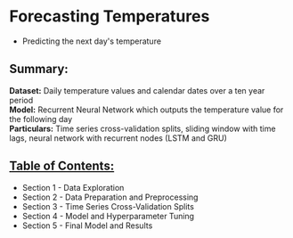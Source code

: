 # Forecasting Temperatures
* Predicting the next day's temperature

## Summary:
**Dataset:** Daily temperature values and calendar dates over a ten year period  
**Model:** Recurrent Neural Network which outputs the temperature value for the following day  
**Particulars:** Time series cross-validation splits, sliding window with time lags, neural network with recurrent nodes (LSTM and GRU)

## [Table of Contents:](https://github.com/data-demirli/machine-learning/tree/main/2.%20Time%20Series/forecasting-temperatures/forecasting_temperatures.ipynb)

* Section 1 - Data Exploration
* Section 2 - Data Preparation and Preprocessing
* Section 3 - Time Series Cross-Validation Splits
* Section 4 - Model and Hyperparameter Tuning
* Section 5 - Final Model and Results